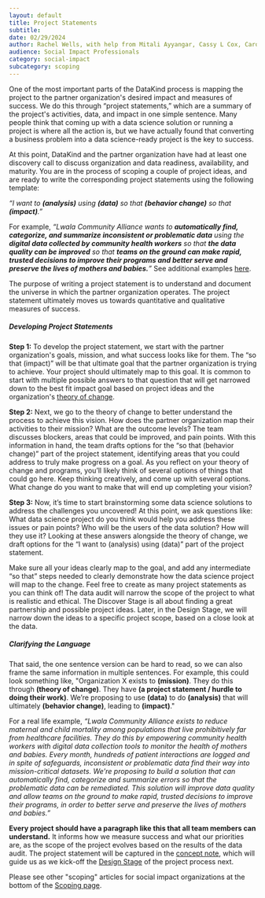 ```yaml
---
layout: default
title: Project Statements
subtitle:
date: 02/29/2024
author: Rachel Wells, with help from Mitali Ayyangar, Cassy L Cox, Caroline Charrow, Shanna Lee, Daniel Nissani, Jake Porway, Mallory Sheff, Rachel Wells
audience: Social Impact Professionals
category: social-impact
subcategory: scoping
---
```


One of the most important parts of the DataKind process is mapping the project to the partner organization's desired impact and measures of success. We do this through “project statements,” which are a summary of the project's activities, data, and impact in one simple sentence. Many people think that coming up with a data science solution or running a project is where all the action is, but we have actually found that converting a business problem into a data science\-ready project is the key to success.


At this point, DataKind and the partner organization have had at least one discovery call to discuss organization and data readiness, availability, and maturity. You are in the process of scoping a couple of project ideas, and are ready to write the corresponding project statements using the following template: 


*“I want to **(analysis)** using **(data)** so that **(behavior change)** so that **(impact)**.”*


For example, *“Lwala Community Alliance wants to **automatically find, categorize, and summarize inconsistent or problematic data** using the **digital data collected by community health workers** so that **the data quality can be improved** so that **teams on the ground can make rapid, trusted decisions to improve their programs and better serve and preserve the lives of mothers and babies.**”* See additional examples [here](https://docs.google.com/document/d/1KJMFYVwQ8ku-IvgkuzpwVs5YTPHQiMrOb-4KvdAvBIA/edit?usp=sharing).


The purpose of writing a project statement is to understand and document the universe in which the partner organization operates. The project statement ultimately moves us towards quantitative and qualitative measures of success.


##### Developing Project Statements


**Step 1:** To develop the project statement, we start with the partner organization's goals, mission, and what success looks like for them. The “so that (impact)” will be that ultimate goal that the partner organization is trying to achieve. Your project should ultimately map to this goal. It is common to start with multiple possible answers to that question that will get narrowed down to the best fit impact goal based on project ideas and the organization's [theory of change](#).


**Step 2:** Next, we go to the theory of change to better understand the process to achieve this vision. How does the partner organization map their activities to their mission? What are the outcome levels? The team discusses blockers, areas that could be improved, and pain points. With this information in hand, the team drafts options for the “so that (behavior change)” part of the project statement, identifying areas that you could address to truly make progress on a goal. As you reflect on your theory of change and programs, you’ll likely think of several options of things that could go here. Keep thinking creatively, and come up with several options. What change do you want to make that will end up completing your vision?


**Step 3:** Now, it’s time to start brainstorming some data science solutions to address the challenges you uncovered! At this point, we ask questions like: What data science project do you think would help you address these issues or pain points? Who will be the users of the data solution? How will they use it? Looking at these answers alongside the theory of change, we draft options for the “I want to (analysis) using (data)” part of the project statement.


Make sure all your ideas clearly map to the goal, and add any intermediate “so that” steps needed to clearly demonstrate how the data science project will map to the change. Feel free to create as many project statements as you can think of! The data audit will narrow the scope of the project to what is realistic and ethical. The Discover Stage is all about finding a great partnership and possible project ideas. Later, in the Design Stage, we will narrow down the ideas to a specific project scope, based on a close look at the data.


##### Clarifying the Language


That said, the one sentence version can be hard to read, so we can also frame the same information in multiple sentences. For example, this could look something like, "Organization X exists to **(mission)**. They do this through **(theory of change)**. They have **(a project statement / hurdle to doing their work)**. We’re proposing to use **(data)** to do **(analysis)** that will ultimately **(behavior change)**, leading to **(impact)**."


For a real life example, *“Lwala Community Alliance exists to reduce maternal and child mortality among populations that live prohibitively far from healthcare facilities. They do this by empowering community health workers with digital data collection tools to monitor the health of mothers and babies. Every month, hundreds of patient interactions are logged and in spite of safeguards, inconsistent or problematic data find their way into mission\-critical datasets. We're proposing to build a solution that can automatically find, categorize and summarize errors so that the problematic data can be remediated. This solution will improve data quality and allow teams on the ground to make rapid, trusted decisions to improve their programs, in order to better serve and preserve the lives of mothers and babies.”*


**Every project should have a paragraph like this that all team members can understand.** It informs how we measure success and what our priorities are, as the scope of the project evolves based on the results of the data audit. The project statement will be captured in the [concept note](/project-stages/discovery/concept_note_and_discover_documentation), which will guide us as we kick\-off the [Design Stage](/project-stages/design/index) of the project process next.


Please see other "scoping" articles for social impact organizations at the bottom of the [Scoping page](/social-impact/scoping/index).